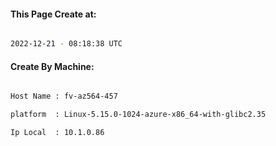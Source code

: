 
   
#### This Page Create at:

```bash

2022-12-21 - 08:18:38 UTC

```

#### Create By Machine:

```bash

Host Name : fv-az564-457

platform  : Linux-5.15.0-1024-azure-x86_64-with-glibc2.35

Ip Local  : 10.1.0.86

```

